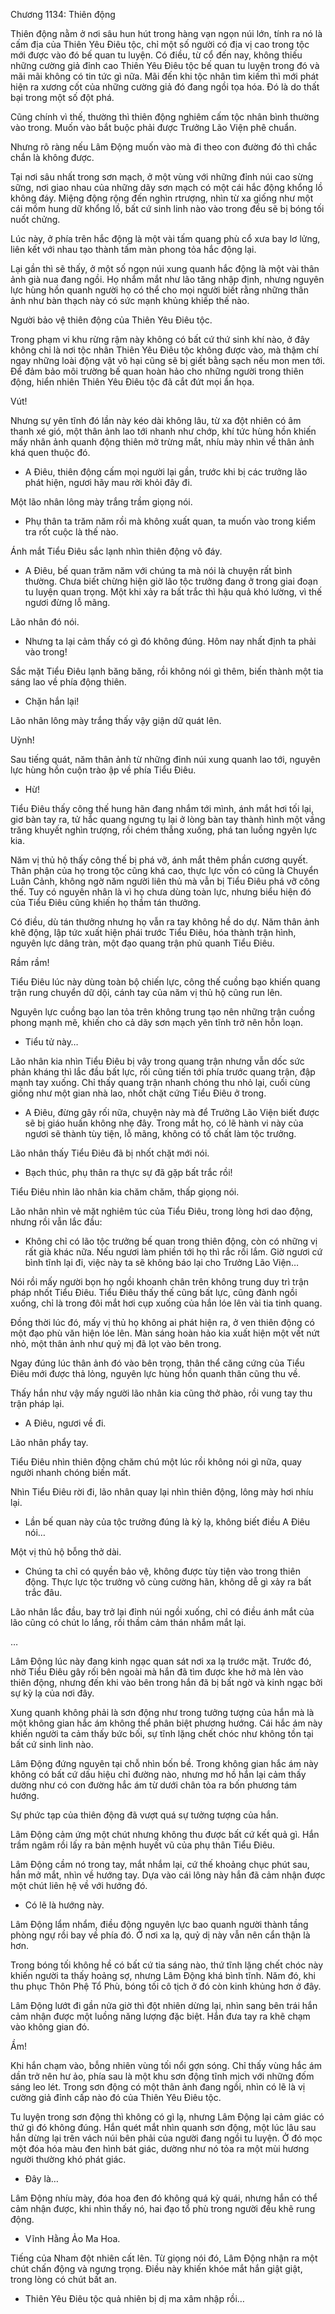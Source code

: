 




Chương 1134: Thiên động


Thiên động nằm ở nơi sâu hun hút trong hàng vạn ngọn núi lớn, tính ra nó là cấm địa của Thiên Yêu Điêu tộc, chỉ một số người có địa vị cao trong tộc mới được vào đó bế quan tu luyện. Có điều, từ cổ đến nay, không thiếu những cường giả đỉnh cao Thiên Yêu Điêu tộc bế quan tu luyện trong đó và mãi mãi không có tin tức gì nữa. Mãi đến khi tộc nhân tìm kiếm thì mới phát hiện ra xương cốt của những cường giả đó đang ngồi tọa hóa. Đó là do thất bại trong một số đột phá.

Cũng chính vì thế, thường thì thiên động nghiêm cấm tộc nhân bình thường vào trong. Muốn vào bắt buộc phải được Trưởng Lão Viện phê chuẩn.

Nhưng rõ ràng nếu Lâm Động muốn vào mà đi theo con đường đó thì chắc chắn là không được.

Tại nơi sâu nhất trong sơn mạch, ở một vùng với những đỉnh núi cao sừng sững, nơi giao nhau của những dãy sơn mạch có một cái hắc động khổng lồ không đáy. Miệng động rộng đến nghìn rtrượng, nhìn từ xa giống như một cái mồm hung dữ khổng lồ, bất cứ sinh linh nào vào trong đều sẽ bị bóng tối nuốt chửng.

Lúc này, ở phía trên hắc động là một vài tấm quang phù cổ xưa bay lơ lửng, liên kết với nhau tạo thành tấm màn phong tỏa hắc động lại.

Lại gần thì sẽ thấy, ở một số ngọn núi xung quanh hắc động là một vài thân ảnh già nua đang ngồi. Họ nhắm mắt như lão tăng nhập định, nhưng nguyên lực hùng hồn quanh người họ có thể cho mọi người biết rằng những thân ảnh như bàn thạch này có sức mạnh khủng khiếp thế nào.

Người bảo vệ thiên động của Thiên Yêu Điêu tộc.

Trong phạm vi khu rừng rậm này không có bất cứ thứ sinh khí nào, ở đây không chỉ là nơi tộc nhân Thiên Yêu Điêu tộc không được vào, mà thậm chí ngay những loài động vật vô hại cũng sẽ bị giết bằng sạch nếu mon men tới. Để đảm bảo môi trường bế quan hoàn hảo cho những người trong thiên động, hiển nhiên Thiên Yêu Điêu tộc đã cắt đứt mọi ẩn họa.

Vút!

Nhưng sự yên tĩnh đó lần này kéo dài không lâu, từ xa đột nhiên có âm thanh xé gió, một thân ảnh lao tới nhanh như chớp, khí tức hùng hồn khiến mấy nhân ảnh quanh động thiên mở trừng mắt, nhíu mày nhìn về thân ảnh khá quen thuộc đó.

- A Điêu, thiên động cấm mọi người lại gần, trước khi bị các trưởng lão phát hiện, ngươi hãy mau rời khỏi đây đi.

Một lão nhân lông mày trắng trầm giọng nói.

- Phụ thân ta trăm năm rồi mà không xuất quan, ta muốn vào trong kiểm tra rốt cuộc là thế nào.

Ánh mắt Tiểu Điêu sắc lạnh nhìn thiên động vô đáy.

- A Điêu, bế quan trăm năm với chúng ta mà nói là chuyện rất bình thường. Chưa biết chừng hiện giờ lão tộc trưởng đang ở trong giai đoạn tu luyện quan trọng. Một khi xảy ra bất trắc thì hậu quả khó lường, vì thế ngươi đừng lỗ mãng.

Lão nhân đó nói.

- Nhưng ta lại cảm thấy có gì đó không đúng. Hôm nay nhất định ta phải vào trong!

Sắc mặt Tiểu Điêu lạnh băng băng, rồi không nói gì thêm, biến thành một tia sáng lao về phía động thiên.

- Chặn hắn lại!

Lão nhân lông mày trắng thấy vậy giận dữ quát lên.

Uỳnh!

Sau tiếng quát, năm thân ảnh từ những đỉnh núi xung quanh lao tới, nguyên lực hùng hồn cuộn trào ập về phía Tiểu Điêu.

- Hừ!

Tiểu Điêu thấy công thế hung hãn đang nhắm tới mình, ánh mắt hơi tối lại, giơ bàn tay ra, tử hắc quang ngưng tụ lại ở lòng bàn tay thành hình một vầng trăng khuyết nghìn trượng, rồi chém thẳng xuống, phá tan luồng ngyên lực kia.

Năm vị thủ hộ thấy công thế bị phá vỡ, ánh mắt thêm phần cương quyết. Thân phận của họ trong tộc cũng khá cao, thực lực vốn có cũng là Chuyển Luân Cảnh, không ngờ năm người liên thủ mà vẫn bị Tiểu Điêu phá vỡ công thế. Tuy có nguyên nhân là vì họ chưa dùng toàn lực, nhưng biểu hiện đó của Tiểu Điêu cũng khiến họ thầm tán thưởng.

Có điều, dù tán thưởng nhưng họ vẫn ra tay không hề do dự. Năm thân ảnh khẽ động, lập tức xuất hiện phái trước Tiểu Điêu, hóa thành trận hình, nguyên lực dâng tràn, một đạo quang trận phủ quanh Tiểu Điêu.

Rầm rầm!

Tiểu Điêu lúc này dùng toàn bộ chiến lực, công thế cuồng bạo khiến quang trận rung chuyển dữ dội, cánh tay của năm vị thủ hộ cũng run lên.

Nguyên lực cuồng bạo lan tỏa trên không trung tạo nên những trận cuồng phong mạnh mẽ, khiến cho cả dãy sơn mạch yên tĩnh trở nên hỗn loạn.

- Tiểu tử này…

Lão nhân kia nhìn Tiểu Điêu bị vây trong quang trận nhưng vẫn dốc sức phản kháng thì lắc đầu bất lực, rồi cũng tiến tới phía trước quang trận, đập mạnh tay xuống. Chỉ thấy quang trận nhanh chóng thu nhỏ lại, cuối cùng giống như một gian nhà lao, nhốt chặt cứng Tiểu Điêu ở trong.

- A Điêu, đừng gây rối nữa, chuyện này mà để Trưởng Lão Viện biết được sẽ bị giáo huấn không nhẹ đây. Trong mắt họ, có lẽ hành vi này của ngươi sẽ thành tùy tiện, lỗ mãng, không có tố chất làm tộc trưởng.

Lão nhân thấy Tiểu Điêu đã bị nhốt chặt mới nói.

- Bạch thúc, phụ thân ra thực sự đã gặp bất trắc rồi!

Tiểu Điêu nhìn lão nhân kia chăm chăm, thấp giọng nói.

Lão nhân nhìn vẻ mặt nghiêm túc của Tiểu Điêu, trong lòng hơi dao động, nhưng rồi vẫn lắc đầu:

- Không chỉ có lão tộc trưởng bế quan trong thiên động, còn có những vị rất già khác nữa. Nếu ngươi làm phiền tới họ thì rắc rối lắm. Giờ ngươi cứ bình tĩnh lại đi, việc này ta sẽ không báo lại cho Trưởng Lão Viện…

Nói rồi mấy người bọn họ ngồi khoanh chân trên không trung duy trì trận pháp nhốt Tiểu Điêu. Tiểu Điêu thấy thế cũng bất lực, cũng đành ngồi xuống, chỉ là trong đôi mắt hơi cụp xuống của hắn lóe lên vài tia tinh quang.

Đồng thời lúc đó, mấy vị thủ họ không ai phát hiện ra, ở ven thiên động có một đạo phù văn hiện lóe lên. Màn sáng hoàn hảo kia xuất hiện một vết nứt nhỏ, một thân ảnh như quỷ mị đã lọt vào bên trong.

Ngay đúng lúc thân ảnh đó vào bên trọng, thân thể căng cứng của Tiểu Điêu mới được thả lỏng, nguyên lực hùng hồn quanh thân cũng thu về.

Thấy hắn như vậy mấy người lão nhân kia cũng thở phào, rồi vung tay thu trận pháp lại.

- A Điêu, ngươi về đi.

Lão nhân phẩy tay.

Tiểu Điêu nhìn thiên động chăm chú một lúc rồi không nói gì nữa, quay người nhanh chóng biến mất.

Nhìn Tiểu Điêu rời đi, lão nhân quay lại nhìn thiên động, lông mày hơi nhíu lại.

- Lần bế quan này của tộc trưởng đúng là kỳ lạ, không biết điều A Điêu nói…

Một vị thủ hộ bỗng thở dài.

- Chúng ta chỉ có quyền bảo vệ, không được tùy tiện vào trong thiên động. Thực lực tộc trưởng vô cùng cường hãn, không dễ gì xảy ra bất trắc đâu.

Lão nhân lắc đầu, bay trở lại đỉnh núi ngồi xuống, chỉ có điều ánh mắt của lão cũng có chút lo lắng, rồi thầm cảm thán nhắm mắt lại.

…

Lâm Động lúc này đang kinh ngạc quan sát nơi xa lạ trước mặt. Trước đó, nhờ Tiểu Điêu gây rối bên ngoài mà hắn đã tìm được khe hở mà lẻn vào thiên động, nhưng đến khi vào bên trong hắn đã bị bất ngờ và kinh ngạc bởi sự kỳ lạ của nơi đây.

Xung quanh không phải là sơn động như trong tưởng tượng của hắn mà là một không gian hắc ám không thể phân biệt phương hướng. Cái hắc ám này khiến người ta cảm thấy bức bối, sự tĩnh lặng chết chóc như không tồn tại bất cứ sinh linh nào.

Lâm Động đứng nguyên tại chỗ nhìn bốn bề. Trong không gian hắc ám này không có bất cứ dấu hiệu chỉ đường nào, nhưng mơ hồ hắn lại cảm thấy dường như có con đường hắc ám từ dưới chân tỏa ra bốn phương tám hướng.

Sự phức tạp của thiên động đã vượt quá sự tưởng tượng của hắn.

Lâm Động cảm ứng một chút nhưng không thu được bất cứ kết quả gì. Hắn trầm ngâm rồi lấy ra bản mệnh huyết vũ của phụ thân Tiểu Điêu.

Lâm Động cầm nó trong tay, mắt nhắm lại, cứ thế khoảng chục phút sau, hắn mở mắt, nhìn về hướng tay. Dựa vào cái lông này hắn đã cảm nhận được một chút liên hệ về với hướng đó.

- Có lẽ là hướng này.

Lâm Động lẩm nhẩm, điều động nguyên lực bao quanh người thành tầng phòng ngự rồi bay về phía đó. Ở nơi xa lạ, quỷ dị này vẫn nên cẩn thận là hơn.

Trong bóng tối không hề có bất cứ tia sáng nào, thứ tĩnh lặng chết chóc này khiến người ta thấy hoảng sợ, nhưng Lâm Động khá bình tĩnh. Năm đó, khi thu phục Thôn Phệ Tổ Phù, bóng tối cô tịch ở đó còn kinh khủng hơn ở đây.

Lâm Động lướt đi gần nửa giờ thì đột nhiên dừng lại, nhìn sang bên trái hắn cảm nhận được một luồng năng lượng đặc biệt. Hắn đưa tay ra khẽ chạm vào không gian đó.

Ầm!

Khi hắn chạm vào, bỗng nhiên vùng tối nổi gợn sóng. Chỉ thấy vùng hắc ám dần trở nên hư ảo, phía sau là một khu sơn động tĩnh mịch với những đốm sáng leo lét. Trong sơn động có một thân ảnh đang ngồi, nhìn có lẽ là vị cường giả đỉnh cấp nào đó của Thiên Yêu Điêu tộc.

Tu luyện trong sơn động thì không có gì lạ, nhưng Lâm Động lại cảm giác có thứ gì đó không đúng. Hắn quét mắt nhìn quanh sơn động, một lúc lâu sau hắn dừng lại trên vách núi bên phải của người đang ngồi tu luyện. Ở đó mọc một đóa hóa màu đen hình bát giác, dường như nó tỏa ra một mùi hương người thường khó phát giác.

- Đây là…

Lâm Động nhíu mày, đóa hoa đen đó không quá kỳ quái, nhưng hắn có thể cảm nhận được, khi nhìn thấy nó, hai đạo tổ phù trong người đều khẽ rung động.

- Vĩnh Hằng Ảo Ma Hoa.

Tiếng của Nham đột nhiên cất lên. Từ giọng nói đó, Lâm Động nhận ra một chút chấn động và ngưng trọng. Điều này khiến khóe mắt hắn giật giật, trong lòng có chút bất an.

- Thiên Yêu Điêu tộc quả nhiên bị dị ma xâm nhập rồi…





